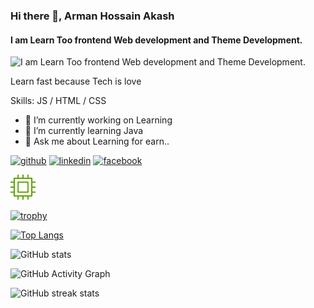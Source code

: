 ### Hi there 👋, Arman Hossain Akash
#### I am Learn Too frontend Web development and Theme Development. 
![I am Learn Too frontend Web development and Theme Development. ](https://media.licdn.com/dms/image/D5616AQEH0Wh4nd1Bpg/profile-displaybackgroundimage-shrink_350_1400/0/1683371248409?e=1694649600&v=beta&t=E-QunUIHwQT2WgdCRqdf_Vl4B2oZQh7vAFaKiYt3-2g)

Learn fast because Tech is love

Skills:  JS / HTML / CSS

- 🔭 I’m currently working on Learning 
- 🌱 I’m currently learning Java 
- 💬 Ask me about Learning for earn.. 


[<img src='https://cdn.jsdelivr.net/npm/simple-icons@3.0.1/icons/github.svg' alt='github' height='40'>](https://github.com/arakash007)  [<img src='https://cdn.jsdelivr.net/npm/simple-icons@3.0.1/icons/linkedin.svg' alt='linkedin' height='40'>](https://www.linkedin.com/in/arman-hossain-akash-99334726b/)  [<img src='https://cdn.jsdelivr.net/npm/simple-icons@3.0.1/icons/facebook.svg' alt='facebook' height='40'>](https://www.facebook.com/armanhossain.akash.7792)  

<a href='https://docs.github.com/en/developers'><img src='https://raw.githubusercontent.com/acervenky/animated-github-badges/master/assets/devbadge.gif' width='40' height='40'></a> 

[![trophy](https://github-profile-trophy.vercel.app/?username=arakash007)](https://github.com/ryo-ma/github-profile-trophy)

[![Top Langs](https://github-readme-stats.vercel.app/api/top-langs/?username=arakash007)](https://github.com/anuraghazra/github-readme-stats)

![GitHub stats](https://github-readme-stats.vercel.app/api?username=arakash007&show_icons=true&count_private=true)  

![GitHub Activity Graph](https://activity-graph.herokuapp.com/graph?username=arakash007)  

![GitHub streak stats](https://streak-stats.demolab.com/?user=arakash007)  

